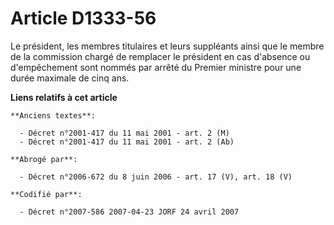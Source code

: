 # Article D1333-56

Le président, les membres titulaires et leurs suppléants ainsi que le membre de la commission chargé de remplacer le
président en cas d'absence ou d'empêchement sont nommés par arrêté du Premier ministre pour une durée maximale de cinq ans.

**Liens relatifs à cet article**

	**Anciens textes**:

	  - Décret n°2001-417 du 11 mai 2001 - art. 2 (M)
	  - Décret n°2001-417 du 11 mai 2001 - art. 2 (Ab)

	**Abrogé par**:

	  - Décret n°2006-672 du 8 juin 2006 - art. 17 (V), art. 18 (V)

	**Codifié par**:

	  - Décret n°2007-586 2007-04-23 JORF 24 avril 2007
